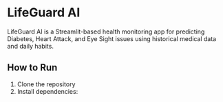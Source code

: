 # LifeGuard AI

LifeGuard AI is a Streamlit-based health monitoring app for predicting Diabetes, Heart Attack, and Eye Sight issues using historical medical data and daily habits.

## How to Run

1. Clone the repository
2. Install dependencies:
